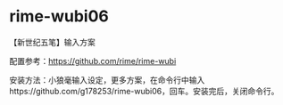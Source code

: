 # rime-wubi06
【新世纪五笔】输入方案

配置参考：https://github.com/rime/rime-wubi

安装方法：小狼毫输入设定，更多方案，在命令行中输入https://github.com/g178253/rime-wubi06，回车。安装完后，关闭命令行。

